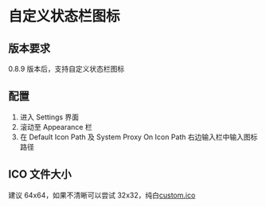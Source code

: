 # 自定义状态栏图标

## 版本要求

0.8.9 版本后，支持自定义状态栏图标

## 配置

1. 进入 Settings 界面
2. 滚动至 Appearance 栏
3. 在 Default Icon Path 及 System Proxy On Icon Path 右边输入栏中输入图标路径

## ICO 文件大小

建议 64x64，如果不清晰可以尝试 32x32，纯白[custom.ico](../assets/custom.ico)
